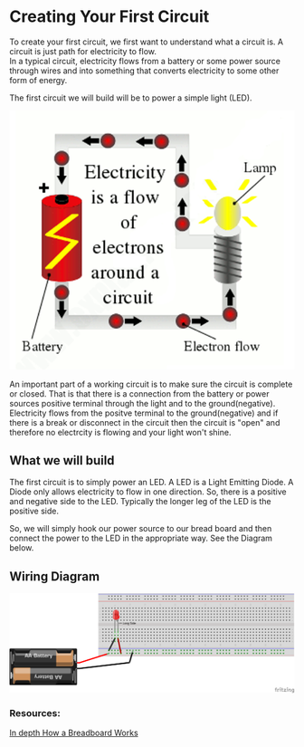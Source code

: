 # Creating Your First Circuit

To create your first circuit, we first want to understand what a circuit is.  A circuit is just path for electricity to flow.  
In a typical circuit, electricity flows from a battery or some power source through wires and into something that converts electricity to some other form of energy.

The first circuit we will build will be to power a simple light (LED).

![Basic Circuit](/images/Circuit.png)

An important part of a working circuit is to make sure the circuit is complete or closed.  That is that there is a connection from the battery or power sources positive terminal through the light and to the ground(negative).  Electricity flows from the positve terminal to the ground(negative) and if there is a break or disconnect in the circuit then the circuit is "open" and therefore no electrcity is flowing and your light won't shine.

## What we will build

The first circuit is to simply power an LED.  A LED is a Light Emitting Diode.  A Diode only allows electricity to flow in one direction.  So, there is a positive and negative side to the LED.  Typically the longer leg of the LED is the positive side.

So, we will simply hook our power source to our bread board and then connect the power to the LED in the appropriate way.  See the Diagram below.

## Wiring Diagram

![Basic LED Wiring Diagram](/diagrams/1BasicLED_bb.png)



### Resources:

[In depth How a Breadboard Works](https://learn.sparkfun.com/tutorials/how-to-use-a-breadboard/all)
